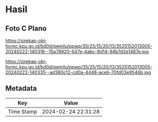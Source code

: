 # Hasil

## Foto C Plano

https://sirekap-obj-formc.kpu.go.id/bd0d/pemilu/ppwp/35/25/15/20/13/3525152013005-20240222-140318--15a78920-647e-4abc-8d14-94b7d2e1487e.jpg

https://sirekap-obj-formc.kpu.go.id/bd0d/pemilu/ppwp/35/25/15/20/13/3525152013005-20240222-140335--ad380c12-cd0a-4448-aceb-70fd03e9546b.jpg


## Metadata

| Key        | Value               |
| ---------- | ------------------- |
| Time Stamp | 2024-02-24 22:31:28 |




